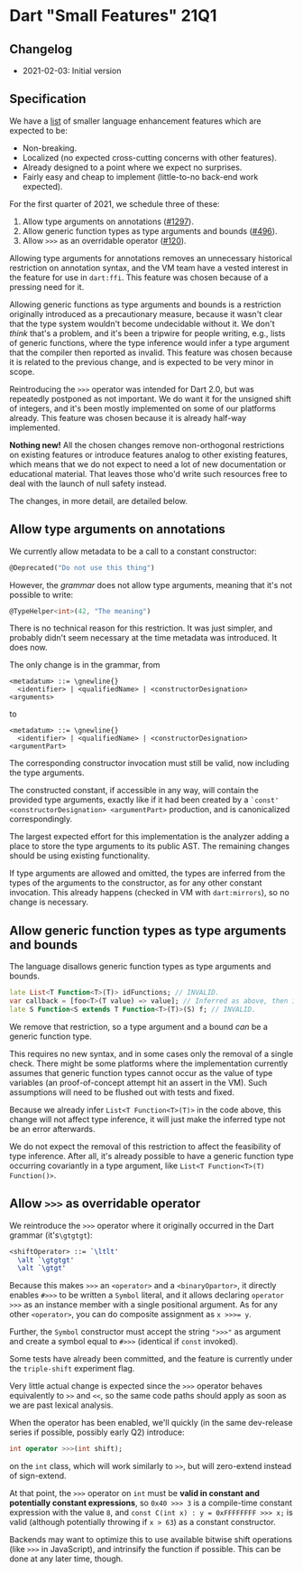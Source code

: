 # Dart "Small Features" 21Q1

## Changelog

- 2021-02-03: Initial version

## Specification
We have a [list](https://github.com/dart-lang/language/issues/1077) of smaller language enhancement features which are expected to be:

* Non-breaking.
* Localized (no expected cross-cutting concerns with other features).
* Already designed to a point where we expect no surprises.
* Fairly easy and cheap to implement (little-to-no back-end work expected).

For the first quarter of 2021, we schedule three of these:

1. Allow type arguments on annotations ([#1297](https://github.com/dart-lang/language/issues/1297)).
2. Allow generic function types as type arguments and bounds ([#496](https://github.com/dart-lang/language/issues/496)).
3. Allow `>>>` as an overridable operator ([#120](https://github.com/dart-lang/language/issues/120)).

Allowing type arguments for annotations removes an unnecessary historical restriction on annotation syntax, and the VM team have a vested interest in the feature for use in `dart:ffi`. This feature was chosen because of a pressing need for it.

Allowing generic functions as type arguments and bounds is a restriction originally introduced as a precautionary measure, because it wasn't clear that the type system wouldn't become undecidable without it. We don't *think* that's a problem, and it's been a tripwire for people writing, e.g., lists of generic functions, where the type inference would infer a type argument that the compiler then reported as invalid. This feature was chosen because it is related to the previous change, and is expected to be very minor in scope.

Reintroducing the `>>>` operator was intended for Dart 2.0, but was repeatedly postponed as not important. We do want it for the unsigned shift of integers, and it's been mostly implemented on some of our platforms already. This feature was chosen because it is already half-way implemented.

**Nothing new!** All the chosen changes remove non-orthogonal restrictions on existing features or introduce features analog to other existing features, which means that we do not expect to need a lot of new documentation or educational material. That leaves those who'd write such resources free to deal with the launch of null safety instead.

The changes, in more detail, are detailed below.

## Allow type arguments on annotations

We currently allow metadata to be a call to a constant constructor:

```dart
@Deprecated("Do not use this thing")
```

However, the *grammar* does not allow type arguments, meaning that it's not possible to write:

```dart
@TypeHelper<int>(42, "The meaning")
```

There is no technical reason for this restriction. It was just simpler, and probably didn't seem necessary at the time metadata was introduced. It does now.

The only change is in the grammar, from

```
<metadatum> ::= \gnewline{}
  <identifier> | <qualifiedName> | <constructorDesignation> <arguments>
```

to

```
<metadatum> ::= \gnewline{}
  <identifier> | <qualifiedName> | <constructorDesignation> <argumentPart>
```

The corresponding constructor invocation must still be valid, now including the type arguments.

The constructed constant, if accessible in any way, will contain the provided type arguments, exactly like if it had been created by a <code>\`const' \<constructorDesignation> \<argumentPart></code> production, and is canonicalized correspondingly.

The largest expected effort for this implementation is the analyzer adding a place to store the type arguments to its public AST. The remaining changes should be using existing functionality.

If type arguments are allowed and omitted, the types are inferred from the types of the arguments to the constructor, as for any other constant invocation. This already happens (checked in VM with `dart:mirrors`), so no change is necessary.

## Allow generic function types as type arguments and bounds

The language disallows generic function types as type arguments and bounds.

```dart
late List<T Function<T>(T)> idFunctions; // INVALID.
var callback = [foo<T>(T value) => value]; // Inferred as above, then invalid.
late S Function<S extends T Function<T>(T)>(S) f; // INVALID.
```

We remove that restriction, so a type argument and a bound *can* be a generic function type.

This requires no new syntax, and in some cases only the removal of a single check. There might be some platforms where the implementation currently assumes that generic function types cannot occur as the value of type variables (an proof-of-concept attempt hit an assert in the VM). Such assumptions will need to be flushed out with tests and fixed.

Because we already infer `List<T Function<T>(T)>` in the code above, this change will not affect type inference, it will just make the inferred type not be an error afterwards.

We do not expect the removal of this restriction to affect the feasibility of type inference. After all, it's already possible to have a generic function type occurring covariantly in a type argument, like `List<T Function<T>(T) Function()>`.

## Allow `>>>` as overridable operator

We reintroduce the `>>>` operator where it originally occurred in the Dart grammar (it's`\gtgtgt`):

```latex
<shiftOperator> ::= `\ltlt'
  \alt `\gtgtgt'
  \alt `\gtgt'
```

Because this makes `>>>` an `<operator>` and a `<binaryOpartor>`, it directly enables `#>>>` to be written a `Symbol` literal, and it allows declaring `operator >>>` as an instance member with a single positional argument. As for any other `<operator>`, you can do composite assignment as `x >>>= y`.

Further, the `Symbol` constructor must accept the string `">>>"` as argument and create a symbol equal to `#>>>` (identical if `const` invoked).

Some tests have already been committed, and the feature is currently under the `triple-shift` experiment flag.

Very little actual change is expected since the `>>>` operator behaves equivalently to `>>` and `<<`, so the same code paths should apply as soon as we are past lexical analysis.

When the operator has been enabled, we'll quickly (in the same dev-release series if possible, possibly early Q2) introduce:

```dart
int operator >>>(int shift);
```

on the `int` class, which will work similarly to `>>`, but will zero-extend instead of sign-extend. 

At that point, the `>>>` operator on `int` must be **valid in constant and potentially constant expressions**, so `0x40 >>> 3` is a compile-time constant expression with the value `8`, and `const C(int x) : y = 0xFFFFFFFF >>> x;` is valid (although potentially throwing if `x > 63`) as a constant constructor.

Backends may want to optimize this to use available bitwise shift operations (like `>>>` in JavaScript), and intrinsify the function if possible. This can be done at any later time, though.

